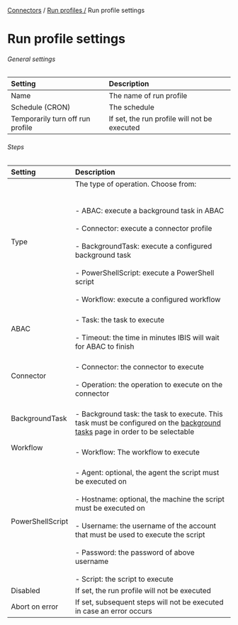 <a href="javascript:void(0)" class="help-trigger"
data-helpkey="SysPage_Connector">Connectors</a> /
<a href="javascript:void(0)" class="help-trigger"
data-helpkey="SysPage_RunProfile">Run profiles /</a> Run profile
settings

# <span id="index"></span>Run profile settings

###### General settings

|              Setting             |                  Description                 |
|:--------------------------------|:--------------------------------------------|
| Name                             | The name of run profile                      |
| Schedule (CRON)                  | The schedule                                 |
| Temporarily turn off run profile | If set, the run profile will not be executed |

###### Steps

|      Setting     |                                                                                                                                                     Description                                                                                                                                                     |
|:----------------|:-------------------------------------------------------------------------------------------------------------------------------------------------------------------------------------------------------------------------------------------------------------------------------------------------------------------|
| Type             | The type of operation. Choose from:<br> <br> <br>- ABAC: execute a background task in ABAC<br> <br>- Connector: execute a connector profile<br> <br>- BackgroundTask: execute a configured background task<br> <br>- PowerShellScript: execute a PowerShell script<br> <br>- Workflow: execute a configured workflow          |
| ABAC             |  <br>- Task: the task to execute<br> <br>- Timeout: the time in minutes IBIS will wait for ABAC to finish                                                                                                                                                                                                               |
| Connector        |  <br>- Connector: the connector to execute<br> <br>- Operation: the operation to execute on the connector                                                                                                                                                                                                               |
| BackgroundTask   |  <br>- Background task: the task to execute. This task must be configured on the [background tasks]() page in order to be selectable                                                                                                                                                                                      |
| Workflow         |  <br>- Workflow: The workflow to execute                                                                                                                                                                                                                                                                              |
| PowerShellScript |  <br>- Agent: optional, the agent the script must be executed on<br> <br>- Hostname: optional, the machine the script must be executed on<br> <br>- Username: the username of the account that must be used to execute the script<br> <br>- Password: the password of above username<br> <br>- Script: the script to execute  |
| Disabled         | If set, the run profile will not be executed                                                                                                                                                                                                                                                                        |
| Abort on error   | If set, subsequent steps will not be executed in case an error occurs                                                                                                                                                                                                                                               |
